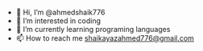- 👋 Hi, I’m @ahmedshaik776
- 👀 I’m interested in coding 
- 🌱 I’m currently learning programing languages
- 📫 How to reach me shaikayazahmed776@gmail.com

